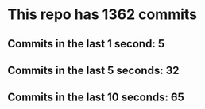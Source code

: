 # This repo has 1362 commits

## Commits in the last 1 second: 5
## Commits in the last 5 seconds: 32
## Commits in the last 10 seconds: 65
